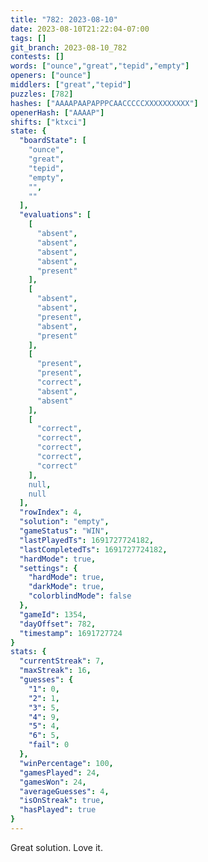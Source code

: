 ```yaml
---
title: "782: 2023-08-10"
date: 2023-08-10T21:22:04-07:00
tags: []
git_branch: 2023-08-10_782
contests: []
words: ["ounce","great","tepid","empty"]
openers: ["ounce"]
middlers: ["great","tepid"]
puzzles: [782]
hashes: ["AAAAPAAPAPPPCAACCCCCXXXXXXXXXX"]
openerHash: ["AAAAP"]
shifts: ["ktxci"]
state: {
  "boardState": [
    "ounce",
    "great",
    "tepid",
    "empty",
    "",
    ""
  ],
  "evaluations": [
    [
      "absent",
      "absent",
      "absent",
      "absent",
      "present"
    ],
    [
      "absent",
      "absent",
      "present",
      "absent",
      "present"
    ],
    [
      "present",
      "present",
      "correct",
      "absent",
      "absent"
    ],
    [
      "correct",
      "correct",
      "correct",
      "correct",
      "correct"
    ],
    null,
    null
  ],
  "rowIndex": 4,
  "solution": "empty",
  "gameStatus": "WIN",
  "lastPlayedTs": 1691727724182,
  "lastCompletedTs": 1691727724182,
  "hardMode": true,
  "settings": {
    "hardMode": true,
    "darkMode": true,
    "colorblindMode": false
  },
  "gameId": 1354,
  "dayOffset": 782,
  "timestamp": 1691727724
}
stats: {
  "currentStreak": 7,
  "maxStreak": 16,
  "guesses": {
    "1": 0,
    "2": 1,
    "3": 5,
    "4": 9,
    "5": 4,
    "6": 5,
    "fail": 0
  },
  "winPercentage": 100,
  "gamesPlayed": 24,
  "gamesWon": 24,
  "averageGuesses": 4,
  "isOnStreak": true,
  "hasPlayed": true
}
---
```

<!-- more -->
Great solution. Love it.
